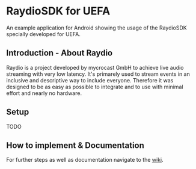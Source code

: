 # RaydioSDK for UEFA
An example application for Android showing the usage of the RaydioSDK specially developed for UEFA.

## Introduction - About Raydio
Raydio is a project developed by mycrocast GmbH to achieve live audio streaming with very low latency. It's primarely used to stream events in an inclusive and descriptive way to include everyone. Therefore it was designed to be as easy as possible to integrate and to use with minimal effort and nearly no hardware.

## Setup
TODO

## How to implement & Documentation
For further steps as well as documentation navigate to the [wiki](https://github.com/mycrocast/uefa_android_raydio_sdk/wiki).
